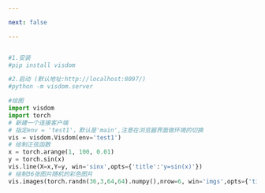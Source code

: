 ```yaml
---

next: false

---
```




<BlogInfo id="12" title="3.visdom的使用" author="白日梦想猿" pv=0 read_times=0 pre_cost_time="0分21秒" category="人工智能" tag_list="['人工智能']" create_time="2021.07.14 18:06:34" update_time="2021.07.14 18:08:27" />

```python

#1.安装
#pip install visdom

#2.启动 (默认地址:http://localhost:8097/)
#python -m visdom.server

#绘图
import visdom
import torch
# 新建一个连接客户端
# 指定env = 'test1'，默认是'main',注意在浏览器界面做环境的切换
vis = visdom.Visdom(env='test1')
# 绘制正弦函数
x = torch.arange(1, 100, 0.01)
y = torch.sin(x)
vis.line(X=x,Y=y, win='sinx',opts={'title':'y=sin(x)'})
# 绘制36张图片随机的彩色图片
vis.images(torch.randn(36,3,64,64).numpy(),nrow=6, win='imgs',opts={'title':'imgs'})

```



<ActionBox />
